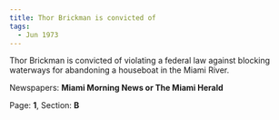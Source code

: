 ```yaml
---  
title: Thor Brickman is convicted of  
tags:  
  - Jun 1973  
---  
```

  
Thor Brickman is convicted of violating a federal law against blocking waterways for abandoning a houseboat in the Miami River.  
  
Newspapers: **Miami Morning News or The Miami Herald**  
  
Page: **1**, Section: **B** 
